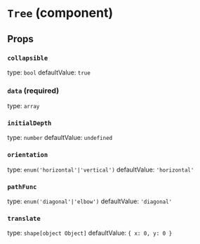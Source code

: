 `Tree` (component)
==================



Props
-----

### `collapsible`

type: `bool`
defaultValue: `true`


### `data` (required)

type: `array`


### `initialDepth`

type: `number`
defaultValue: `undefined`


### `orientation`

type: `enum('horizontal'|'vertical')`
defaultValue: `'horizontal'`


### `pathFunc`

type: `enum('diagonal'|'elbow')`
defaultValue: `'diagonal'`


### `translate`

type: `shape[object Object]`
defaultValue: `{ x: 0, y: 0 }`

